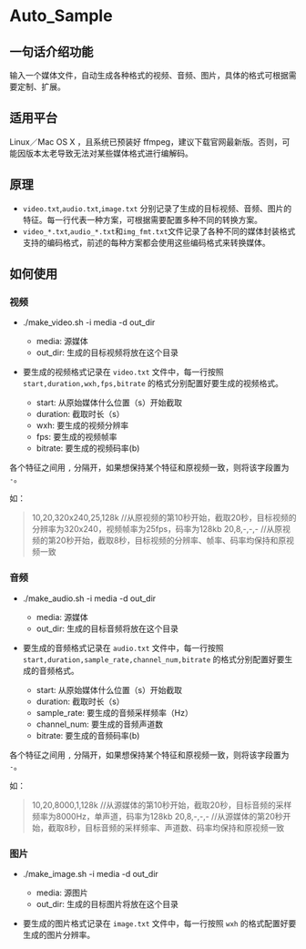 # Auto_Sample 

## 一句话介绍功能

输入一个媒体文件，自动生成各种格式的视频、音频、图片，具体的格式可根据需要定制、扩展。

## 适用平台

Linux／Mac OS X ，且系统已预装好 ffmpeg，建议下载官网最新版。否则，可能因版本太老导致无法对某些媒体格式进行编解码。

## 原理

* `video.txt`,`audio.txt`,`image.txt` 分别记录了生成的目标视频、音频、图片的特征。每一行代表一种方案，可根据需要配置多种不同的转换方案。
* `video_*.txt`,`audio_*.txt`和`img_fmt.txt`文件记录了各种不同的媒体封装格式支持的编码格式，前述的每种方案都会使用这些编码格式来转换媒体。

## 如何使用

### 视频

* ./make_video.sh -i media -d out_dir
    * media: 源媒体
    * out_dir: 生成的目标视频将放在这个目录

* 要生成的视频格式记录在 `video.txt` 文件中，每一行按照 `start,duration,wxh,fps,bitrate` 的格式分别配置好要生成的视频格式。

    * start: 从原始媒体什么位置（s）开始截取
    * duration: 截取时长（s）
    * wxh: 要生成的视频分辨率
    * fps: 要生成的视频帧率
    * bitrate: 要生成的视频码率(b)

各个特征之间用 `,` 分隔开，如果想保持某个特征和原视频一致，则将该字段置为 `-`。

如：

> 10,20,320x240,25,128k //从原视频的第10秒开始，截取20秒，目标视频的分辨率为320x240，视频帧率为25fps，码率为128kb
> 20,8,-,-,-            //从原视频的第20秒开始，截取8秒，目标视频的分辨率、帧率、码率均保持和原视频一致

### 音频

* ./make_audio.sh -i media -d out_dir
    * media: 源媒体
    * out_dir: 生成的目标音频将放在这个目录

* 要生成的音频格式记录在 `audio.txt` 文件中，每一行按照 `start,duration,sample_rate,channel_num,bitrate` 的格式分别配置好要生成的音频格式。

    * start: 从原始媒体什么位置（s）开始截取
    * duration: 截取时长（s）
    * sample_rate: 要生成的音频采样频率（Hz）
    * channel_num: 要生成的音频声道数
    * bitrate: 要生成的音频码率(b)

各个特征之间用 `,` 分隔开，如果想保持某个特征和原视频一致，则将该字段置为 `-`。

如：

> 10,20,8000,1,128k     //从源媒体的第10秒开始，截取20秒，目标音频的采样频率为8000Hz，单声道，码率为128kb
> 20,8,-,-,-            //从源媒体的第20秒开始，截取8秒，目标音频的采样频率、声道数、码率均保持和原视频一致

### 图片

* ./make_image.sh -i media -d out_dir
    * media: 源图片
    * out_dir: 生成的目标图片将放在这个目录

* 要生成的图片格式记录在 `image.txt` 文件中，每一行按照 `wxh` 的格式配置好要生成的图片分辨率。



